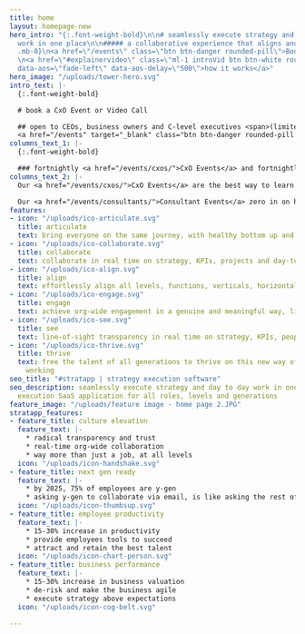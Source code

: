 ```yaml
---
title: home
layout: homepage-new
hero_intro: "{:.font-weight-bold}\n\n# seamlessly execute strategy and day to day
  work in one place\n\n##### a collaborative experience that aligns and engages everyone\n\n{:.mt-4
  .mb-0}\n<a href=\"/events\" class=\"btn btn-danger rounded-pill\">Book an event</a>
  \n<a href=\"#explainervideo\" class=\"ml-1 introVid btn btn-white rounded-pill\"
  data-aos=\"fade-left\" data-aos-delay=\"500\">how it works</a>"
hero_image: "/uploads/tower-hero.svg"
intro_text: |-
  {:.font-weight-bold}

  # book a CxO Event or Video Call

  ## open to CEOs, business owners and C-level executives <span>(limited availability)</span>
  <a href="/events" target="_blank" class="btn btn-danger rounded-pill mt-3">Book an event</a>
columns_text_1: |-
  {:.font-weight-bold}

  ### fortnightly <a href="/events/cxos/">CxO Events</a> and fortnightly <a href="/events/consultants/">Consultant Events</a> - see the product, meet a co-founder and explore new ideas with other attendees
columns_text_2: |-
  Our <a href="/events/cxos/">CxO Events</a> are the best way to learn how to take your organization to the next level on this new way of thinking and working.  CxO Events also provide a great forum for networking and exploring new ideas and market trends.

  Our <a href="/events/consultants/">Consultant Events</a> zero in on how to grow your consulting practice by adding more value to clients and their employees: win more clients, on-sell more work per client and derisk each client's execution.
features:
- icon: "/uploads/ico-articulate.svg"
  title: articulate
  text: bring everyone on the same journey, with healthy bottom up and top down inspiration
- icon: "/uploads/ico-collaborate.svg"
  title: collaborate
  text: collaborate in real time on strategy, KPIs, projects and day-to-day work
- icon: "/uploads/ico-align.svg"
  title: align
  text: effortlessly align all levels, functions, verticals, horizontals and geographies
- icon: "/uploads/ico-engage.svg"
  title: engage
  text: achieve org-wide engagement in a genuine and meaningful way, like never before
- icon: "/uploads/ico-see.svg"
  title: see
  text: line-of-sight transparency in real time on strategy, KPIs, people and work
- icon: "/uploads/ico-thrive.svg"
  title: thrive
  text: free the talent of all generations to thrive on this new way of thinking and
    working
seo_title: "#stratapp | strategy execution software"
seo_description: seamlessly execute strategy and day to day work in one place; strategy
  execution SaaS application for all roles, levels and generations
feature_image: "/uploads/feature image - home page 2.JPG"
stratapp_features:
- feature_title: culture elevation
  feature_text: |-
    * radical transparency and trust
    * real-time org-wide collaboration
    * way more than just a job, at all levels
  icon: "/uploads/icon-handshake.svg"
- feature_title: next gen ready
  feature_text: |-
    * by 2025, 75% of employees are y-gen
    * asking y-gen to collaborate via email, is like asking the rest of us to go back to using fax machines
  icon: "/uploads/icon-thumbsup.svg"
- feature_title: employee productivity
  feature_text: |-
    * 15-30% increase in productivity
    * provide employees tools to succeed
    * attract and retain the best talent
  icon: "/uploads/icon-chart-person.svg"
- feature_title: business performance
  feature_text: |-
    * 15-30% increase in business valuation
    * de-risk and make the business agile
    * execute strategy above expectations
  icon: "/uploads/icon-cog-belt.svg"

---
```

